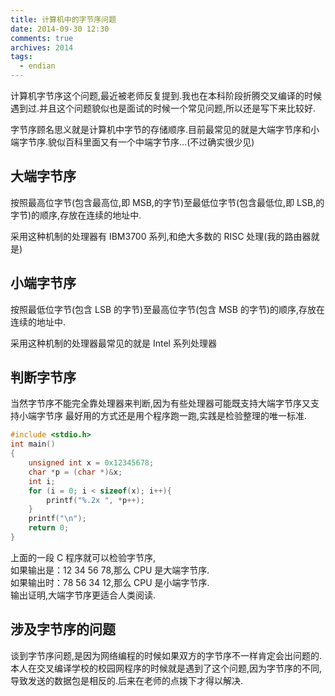```yaml
---
title: 计算机中的字节序问题
date: 2014-09-30 12:30
comments: true
archives: 2014
tags:
  - endian
---
```


计算机字节序这个问题,最近被老师反复提到.我也在本科阶段折腾交叉编译的时候遇到过.并且这个问题貌似也是面试的时候一个常见问题,所以还是写下来比较好.

字节序顾名思义就是计算机中字节的存储顺序.目前最常见的就是大端字节序和小端字节序.貌似百科里面又有一个中端字节序...(不过确实很少见)

## 大端字节序

按照最高位字节(包含最高位,即 MSB,的字节)至最低位字节(包含最低位,即 LSB,的字节)的顺序,存放在连续的地址中.

采用这种机制的处理器有 IBM3700 系列,和绝大多数的 RISC 处理(我的路由器就是)

## 小端字节序

按照最低位字节(包含 LSB 的字节)至最高位字节(包含 MSB 的字节)的顺序,存放在连续的地址中.

采用这种机制的处理器最常见的就是 Intel 系列处理器

## 判断字节序

当然字节序不能完全靠处理器来判断,因为有些处理器可能既支持大端字节序又支持小端字节序
最好用的方式还是用个程序跑一跑,实践是检验整理的唯一标准.

```cpp
#include <stdio.h>
int main()
{
    unsigned int x = 0x12345678;
    char *p = (char *)&x;
    int i;
    for (i = 0; i < sizeof(x); i++){
        printf("%.2x ", *p++);
    }
    printf("\n");
    return 0;
}
```

上面的一段 C 程序就可以检验字节序,  
如果输出是：12 34 56 78,那么 CPU 是大端字节序.  
如果输出时：78 56 34 12,那么 CPU 是小端字节序.  
输出证明,大端字节序更适合人类阅读.

## 涉及字节序的问题

谈到字节序问题,是因为网络编程的时候如果双方的字节序不一样肯定会出问题的.本人在交叉编译学校的校园网程序的时候就是遇到了这个问题,因为字节序的不同,导致发送的数据包是相反的.后来在老师的点拨下才得以解决.

